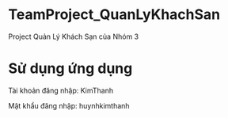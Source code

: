 # TeamProject_QuanLyKhachSan

Project Quản Lý Khách Sạn của Nhóm 3

# Sử dụng ứng dụng

Tài khoản đăng nhập: KimThanh

Mật khẩu đăng nhập: huynhkimthanh
